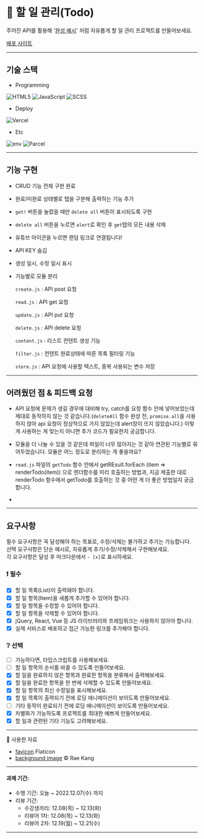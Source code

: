 # 📌 할 일 관리(Todo)

주어진 API를 활용해 '[완성 예시](https://beautiful-daifuku-b9462c.netlify.app/)' 처럼 자유롭게 할 일 관리 프로젝트를 만들어보세요.

[배포 사이트]()

---

## 기술 스택

- Programming

![HTML5](https://img.shields.io/badge/html5-%23E34F26.svg?style=for-the-badge&logo=html5&logoColor=white) ![JavaScript](https://img.shields.io/badge/javascript-%23323330.svg?style=for-the-badge&logo=javascript&logoColor=%23F7DF1E) ![SCSS](https://img.shields.io/badge/SCSS-CC6699?style=for-the-badge&logo=SASS&logoColor=white)

- Deploy

![Vercel](https://img.shields.io/badge/vercel-%23000000.svg?style=for-the-badge&logo=vercel&logoColor=white)

- Etc

![env](https://img.shields.io/badge/.ENV-ECD53F?style=for-the-badge&logo=.ENV&logoColor=white) ![Parcel](https://img.shields.io/badge/PARCEL-8DD6F9?style=for-the-badge&logoColor=white)

---

## 기능 구현

- CRUD 기능 전체 구현 완료
- 완료/미완료 상태별로 탭을 구분해 출력하는 기능 추가
- `get!` 버튼을 눌렀을 때만 `delete all` 버튼이 표시되도록 구현
- `delete all` 버튼을 누르면 `alert`로 확인 후 `get`탭의 모든 내용 삭제
- 유튜브 아이콘을 누르면 랜덤 링크로 연결됩니다!
- API KEY 숨김
- 생성 일시, 수정 일시 표시
- 기능별로 모듈 분리

  `create.js` : API post 요청

  `read.js` : API get 요청

  `update.js` : API put 요청

  `delete.js` : API delete 요청

  `content.js` : 리스트 컨텐트 생성 기능

  `filter.js` : 컨텐트 완료상태에 따른 목록 필터링 기능

  `store.js` : API 요청에 사용할 텍스트, 중복 사용되는 변수 저장

---

## 어려웠던 점 & 피드백 요청

- API 요청에 문제가 생길 경우에 대비해 try, catch를 요청 함수 안에 넣어보았는데 제대로 동작하지 않는 것 같습니다.(`deleteAll` 함수 완성 전, `promise.all`을 사용하지 않아 api 요청이 정상적으로 가지 않았는데 alert창이 뜨지 않았습니다.) 이렇게 사용하는 게 맞는지 아니면 추가 코드가 필요한지 궁금합니다.

- 모듈을 더 나눌 수 있을 것 같은데 파일이 너무 많아지는 것 같아 연관된 기능별로 묶어두었습니다. 모듈은 어느 정도로 분리하는 게 좋을까요? 

- `read.js` 파일의 `getTodo` 함수 안에서 getREsult.forEach (item => renderTodo(item)) 으로 렌더함수를 미리 호출하는 방법과,
지금 제출한 대로 renderTodo 함수에서 getTodo를 호출하는 것 중 어떤 게 더 좋은 방법일지 궁금합니다.

-

---

## 요구사항

필수 요구사항은 꼭 달성해야 하는 목표로, 수정/삭제는 불가하고 추가는 가능합니다.    
선택 요구사항은 단순 예시로, 자유롭게 추가/수정/삭제해서 구현해보세요.  
각 요구사항은 달성 후 마크다운에서 `- [x]`로 표시하세요.

### :exclamation: 필수

- [x] 할 일 목록(List)이 출력돼야 합니다.
- [x] 할 일 항목(Item)을 새롭게 추가할 수 있어야 합니다.
- [x] 할 일 항목을 수정할 수 있어야 합니다.
- [x] 할 일 항목을 삭제할 수 있어야 합니다.
- [x] jQuery, React, Vue 등 JS 라이브러리와 프레임워크는 사용하지 않아야 합니다.
- [x] 실제 서비스로 배포하고 접근 가능한 링크를 추가해야 합니다.

### :grey_question: 선택

- [ ] 가능하다면, 타입스크립트를 사용해보세요.
- [ ] 할 일 항목의 순서를 바꿀 수 있도록 만들어보세요.
- [x] 할 일을 완료하지 않은 항목과 완료한 항목을 분류해서 출력해보세요.
- [x] 할 일을 완료한 항목을 한 번에 삭제할 수 있도록 만들어보세요.
- [x] 할 일 항목의 최신 수정일을 표시해보세요.
- [x] 할 일 목록이 출력되기 전에 로딩 애니메이션이 보이도록 만들어보세요.
- [ ] 기타 동작이 완료되기 전에 로딩 애니메이션이 보이도록 만들어보세요.
- [x] 차별화가 가능하도록 프로젝트를 최대한 예쁘게 만들어보세요.
- [x] 할 일과 관련된 기타 기능도 고려해보세요.

---

🥦 사용한 자료

- [favicon](https://www.flaticon.com/free-icons/tree) Flaticon
- [background image]() © Rae Kang


---

#### 과제 기간:

- 수행 기간: 오늘 ~ 2022.12.07(수) 까지
- 리뷰 기간: 
  - 수강생끼리: 12.08(목) ~ 12.13(화)
  - 리뷰어 1차: 12.08(목) ~ 12.13(화)
  - 리뷰어 2차: 12.19(월) ~ 12.21(수)
  
---